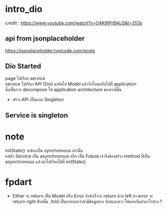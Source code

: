 # intro_dio
credit : https://www.youtube.com/watch?v=O4KtRPrBALQ&t=353s
## api from jsonplaceholder
https://jsonplaceholder.typicode.com/posts
## Dio Started 
page ไปเรียก service <br />
service ไปเรียก API (Dio) มายัดใส่ Model แล้วจึงโยนกลับไปที่ application <br />
ซึ่งเป็นการ decompose ให้ application architecture ของเราดีขึ้น <br />
* สร้าง API เป็นแบบ Singleton <br />
## Service is singleton

# note
initState() จะต้องเป็น synchronous  เท่านั้น <br />
แต่ตัว Service เป็น asynchronous หรือ เป็น Future เราจึงต้องสร้าง method ที่เป็น asynchronous แล้วนำไปเรียกใช้ที่ initState() <br />

# fpdart
* Either จะ return เป็น Model หรือ Error
ถ้าสำเร็จจะ return ด้วย left
ถ้า error จะ return right
ฟังก์ชั่น .fold เป็นการบอกว่าถ้ามีข้อมูลทาง ซ้ายและขวา ให้แยกกันทำอะไรบ้าง ?